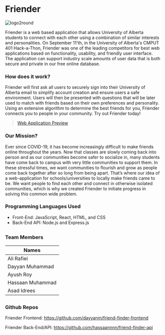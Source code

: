 # Friender
![logo2round](https://user-images.githubusercontent.com/62722912/189498677-eaa2ec85-c697-412d-b39b-64a5f56e1dca.png)

Friender is a web based application that allows University of Alberta students to connect with each other using a combination of similar interests and personalities. On September 11'th, in the University of Alberta's CMPUT 401 Hack-a-Thon, Friender was one of the leading competitors for best web applications based on functionality, usability, and friendly user interface. The application can support industry scale amounts of user data that is both secure and private in our free online database.

### How does it work?
Friender will first ask all users to securely sign into their University of Alberta email to simplify account creation and ensure users a safe environment. Users will then be presented with questions that will be later used to match with friends based on their own preferences and personality. Using an extensive algorithm to determine the best friends for you, Friender connects you to people in your community. Try out Friender today!

> [Web Application Preview](https://github.com/LIQUIDmonkeyyy/Friender/wiki/Web-Application-Preview)

### Our Mission?
Ever since COVID-19, it has become increasingly difficult to make friends online throughout the years. Now that classes are slowly coming back into person and as our communities become safer to socialize in, many students have come back to campus with very little communities to support them. In these stressful times, we want communities to flourish and grow as people come back together after so long from being apart. That’s where our idea of a web-application for schools/universities to locally make friends came to be. We want people to find each other and connect in otherwise isolated communities, which is why we created Friender to initiate progress in solving this common wide problem.

### Programming Languages Used
- Front-End: JavaScript, React, HTML, and CSS
- Back-End API: Node.js and Express.js

##
### Team Members

| Names | 
| --- |
| Ali Rafiei |
| Dayyan Muhammad |
| Ayush Roy |
| Hassaan Muhammad |
| Asad Idrees |

##
### Github Repos
Friender Frontend: https://github.com/dayyanm/friend-finder-frontend

Friender Back-End/API: https://github.com/hassaannnn/friend-finder-api
